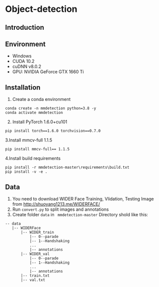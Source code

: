 # Object-detection

## Introduction

## Environment
* Windows
* CUDA 10.2
* cuDNN v8.0.2
* GPU: NVIDIA GeForce GTX 1660 Ti

## Installation
1. Create a conda environment
```
conda create -n mmdetection python=3.8 -y
conda activate mmdetection
```
2. Install PyTorch 1.6.0+cu101
```
pip install torch==1.6.0 torchvision==0.7.0
```
3.Install mmcv-full 1.1.5
```
pip install mmcv-full== 1.1.5
```
4.Install build requirements
```
pip install -r mmdetection-master\requirements\build.txt
pip install -v -e .
```
## Data
1. You need to download WIDER Face Training, Vlidation, Testing Image from <http://shuoyang1213.me/WIDERFACE/>
2. Run ``` convert.py ``` to split images and annotations
3. Create folder ```data``` in ``` mmdetection-master```
Directory shold like this:
```
-- data
   |-- WIDERFace
       |-- WIDER_train
           |-- 0--parade
           |-- 1--Handshaking
           ...
           |-- annotations
       |-- WIDER_val
           |-- 0--parade
           |-- 1--Handshaking
           ...
           |-- annotations
       |-- train.txt
       |-- val.txt
```
